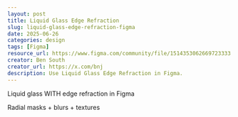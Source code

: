 ```yaml
---
layout: post
title: Liquid Glass Edge Refraction
slug: liquid-glass-edge-refraction-figma
date: 2025-06-26
categories: design
tags: [Figma]
resource_url: https://www.figma.com/community/file/1514353062669723333
creator: Ben South
creator_url: https://x.com/bnj
description: Use Liquid Glass Edge Refraction in Figma.
---
```

Liquid glass WITH edge refraction in Figma 

Radial masks + blurs + textures